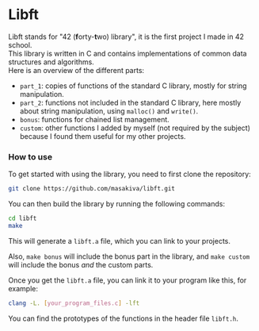 # Libft

Libft stands for "42 (**f**orty-**t**wo) library", it is the first project I made in 42 school.  
This library is written in C and contains implementations of common data structures and algorithms.  
Here is an overview of the different parts:
- `part_1`: copies of functions of the standard C library, mostly for string manipulation.
- `part_2`: functions not included in the standard C library, here mostly about string manipulation, using `malloc()` and `write()`.
- `bonus`: functions for chained list management.
- `custom`: other functions I added by myself (not required by the subject) because I found them useful for my other projects.

### How to use

To get started with using the library, you need to first clone the repository:

```bash
git clone https://github.com/masakiva/libft.git
```

You can then build the library by running the following commands:

```bash
cd libft
make
```

This will generate a `libft.a` file, which you can link to your projects.

Also, `make bonus` will include the bonus part in the library, and `make custom` will include the bonus *and* the custom parts.

Once you get the `libft.a` file, you can link it to your program like this, for example:
```bash
clang -L. [your_program_files.c] -lft
```

You can find the prototypes of the functions in the header file `libft.h`.
